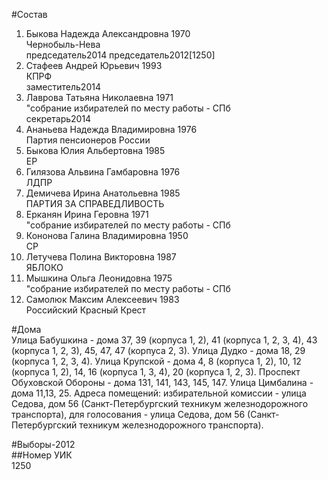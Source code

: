 #Состав  
1. Быкова Надежда Александровна 1970  
    Чернобыль-Нева  
    председатель2014 председатель2012[1250]  
2. Стафеев Андрей Юрьевич 1993  
    КПРФ  
    заместитель2014  
3. Лаврова Татьяна Николаевна 1971  
    "собрание избирателей по месту работы - СПб  
    секретарь2014  
4. Ананьева Надежда Владимировна 1976  
    Партия пенсионеров России  
5. Быкова Юлия Альбертовна 1985  
    ЕР  
6. Гилязова Альвина Гамбаровна 1976  
    ЛДПР  
7. Демичева Ирина Анатольевна 1985  
    ПАРТИЯ ЗА СПРАВЕДЛИВОСТЬ  
8. Ерканян Ирина Геровна 1971  
    "собрание избирателей по месту работы - СПб  
9. Кононова Галина Владимировна 1950  
    СР  
10. Летучева Полина Викторовна 1987  
    ЯБЛОКО  
11. Мышкина Ольга Леонидовна 1975  
    "собрание избирателей по месту работы - СПб  
12. Самолюк Максим Алексеевич 1983  
    Российский Красный Крест  

#Дома  
Улица Бабушкина - дома 37, 39 (корпуса 1, 2), 41 (корпуса 1, 2, 3, 4), 43 (корпуса 1, 2, 3), 45, 47, 47 (корпуса 2, 3). Улица Дудко - дома 18, 29 (корпуса 1, 2, 3, 4). Улица Крупской - дома 4, 8 (корпуса 1, 2), 10, 12 (корпуса 1, 2), 14, 16 (корпуса 1, 3, 4), 20 (корпуса 1, 2, 3). Проспект Обуховской Обороны - дома  131, 141, 143, 145, 147. Улица Цимбалина - дома 11,13, 25. Адреса помещений: избирательной комиссии - улица Седова, дом 56 (Санкт-Петербургский техникум железнодорожного транспорта), для голосования - улица Седова, дом 56 (Санкт-Петербургский техникум железнодорожного транспорта).  
  
#Выборы-2012  
##Номер УИК  
1250  
